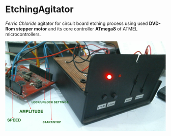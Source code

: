 # EtchingAgitator

*Ferric Chloride* agitator for circuit board etching process using used **DVD-Rom stepper motor** and its core controller **ATmega8** of ATMEL microcontrollers.

![Snapshot](Resources/Snapshot1.jpg?raw=true "Etching AgitatorSnapshot")